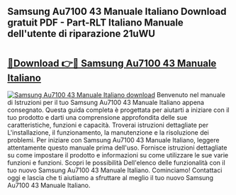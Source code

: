 ## Samsung Au7100 43 Manuale Italiano Download gratuit PDF - Part-RLT Italiano Manuale dell'utente di riparazione 21uWU

# <h2><a href="http://dfbjl8.blite.top/?on=Samsung+Au7100+43+Manuale+Italiano">🔗Download 👉🔴 Samsung Au7100 43 Manuale Italiano</a></h2>

[![Samsung Au7100 43 Manuale Italiano download](https://i.imgur.com/lujVjoI.png)](http://dfbjl8.blite.top/?on=Samsung+Au7100+43+Manuale+Italiano)
Benvenuto nel manuale di Istruzioni per il tuo Samsung Au7100 43 Manuale Italiano appena consegnato. Questa guida completa è progettata per aiutarti a iniziare con il tuo prodotto e darti una comprensione approfondita delle sue caratteristiche, funzioni e capacità. Troverai istruzioni dettagliate per L'installazione, il funzionamento, la manutenzione e la risoluzione dei problemi. Per iniziare con Samsung Au7100 43 Manuale Italiano, leggere attentamente questo manuale prima dell'uso. Fornisce istruzioni dettagliate su come impostare il prodotto e informazioni su come utilizzare le sue varie funzioni e funzioni. Scopri le possibilità Dell'elenco delle funzionalità con il tuo nuovo Samsung Au7100 43 Manuale Italiano. Cominciamo! Contattaci oggi e lascia che ti aiutiamo a sfruttare al meglio il tuo nuovo Samsung Au7100 43 Manuale Italiano.
